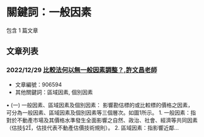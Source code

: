 # 關鍵詞：一般因素

包含 1 篇文章

## 文章列表

### 2022/12/29 [比較法何以無一般因素調整？,許文昌老師](../../articles/906594_%E6%AF%94%E8%BC%83%E6%B3%95%E4%BD%95%E4%BB%A5%E7%84%A1%E4%B8%80%E8%88%AC%E5%9B%A0%E7%B4%A0%E8%AA%BF%E6%95%B4%EF%BC%9F%2C%E8%A8%B1%E6%96%87%E6%98%8C%E8%80%81%E5%B8%AB.md)
- 文章編號：906594
- 其他關鍵詞：區域因素, 個別因素

• (一) 一般因素、區域因素及個別因素： 影響勘估標的或比較標的價格之因素，可分為一般因素、區域因素及個別因素等三個層次。如圖1所示。 1. 一般因素：指對於不動產市場及其價格水準發生全面影響之自然、政治、社會、經濟等共同因素（估技§2，估技代表不動產估價技術規則）。 2. 區域因素：指影響近鄰...
